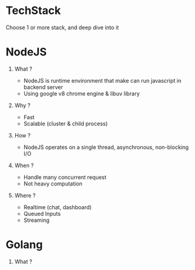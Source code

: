 # TechStack
Choose 1 or more stack, and deep dive into it

# NodeJS
1. What ?
   - NodeJS is runtime environment that make can run javascript in backend server
   - Using google v8 chrome engine & libuv library

2. Why ?
   - Fast
   - Scalable (cluster & child process)

3. How ?
   - NodeJS operates on a single thread, asynchronous, non-blocking I/O

4. When ?
   - Handle many concurrent request
   - Not heavy computation

5. Where ?
   - Realtime (chat, dashboard)
   - Queued Inputs
   - Streaming

# Golang
1. What ?